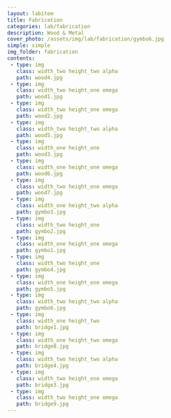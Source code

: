 ```yaml
---
layout: labitem
title: Fabrication 
categories: lab/fabrication
description: Wood & Metal 
cover_photo: /assets/img/lab/fabrication/gymbo6.jpg
simple: simple
img_folder: fabrication 
contents:
 - type: img
   class: width_two height_two alpha
   path: wood4.jpg
 - type: img
   class: width_two height_one omega
   path: wood1.jpg
 - type: img
   class: width_two height_one omega
   path: wood2.jpg
 - type: img
   class: width_two height_two alpha
   path: wood5.jpg
 - type: img
   class: width_one height_one
   path: wood3.jpg
 - type: img
   class: width_one height_one omega
   path: wood6.jpg
 - type: img
   class: width_two height_one omega
   path: wood7.jpg
 - type: img
   class: width_one height_two alpha
   path: gymbo3.jpg
 - type: img
   class: width_two height_one
   path: gymbo2.jpg
 - type: img
   class: width_one height_one omega
   path: gymbo1.jpg
 - type: img
   class: width_two height_one
   path: gymbo4.jpg
 - type: img
   class: width_one height_one omega
   path: gymbo5.jpg
 - type: img
   class: width_two height_two alpha
   path: gymbo6.jpg
 - type: img
   class: width_one height_two
   path: bridge1.jpg
 - type: img
   class: width_one height_two omega
   path: bridge8.jpg
 - type: img
   class: width_two height_two alpha
   path: bridge4.jpg
 - type: img
   class: width_two height_one omega
   path: bridge3.jpg
 - type: img
   class: width_two height_one omega
   path: bridge9.jpg
---
```

